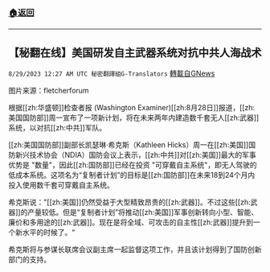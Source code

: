 ###  [:house:返回](README.md)
---


## 【秘翻在线】美国研发自主武器系统对抗中共人海战术
`8/29/2023 12:27 AM UTC 秘密翻譯組G-Translators` [轉載自GNews](https://gnews.org/articles/1612376)

图片来源：fletcherforum

根据[[zh:华盛顿]]检查者报 (Washington Examiner)[[zh:8月28日]]报道，[[zh:美国国防部]]周一宣布了一项新计划，将在未来两年内建造数千套无人[[zh:武器]]系统，以对抗[[zh:中共]]军队。

[[zh:美国国防部]]副部长凯瑟琳·希克斯（Kathleen Hicks）周一在[[zh:美国]]国防新兴技术协会（NDIA）国防会议上表示，[[zh:中共]]对[[zh:美国]]最大的军事优势是 "数量"，因此[[zh:国防部]]已经在投资 "可穿戴自主系统"，即无人驾驶的低成本系统。这项名为“复制者计划”的目标是[[zh:国防部]]在未来18到24个月内投入使用数千套可穿戴自主系统。

希克斯说："[[zh:美国]]仍然受益于大型精致昂贵的[[zh:武器]]。不过这些[[zh:武器]]的产量较低。但是“复制者计划”将推动[[zh:美国]]军事创新转向小型、智能、廉价和多用途的[[zh:武器]]。现在是将全域、可攻击的自主性[[zh:武器]]提升到一个新水平的时候了。“

希克斯将与参谋长联席会议副主席一起监督这项工作，并且该计划得到了国防创新部门的支持。
